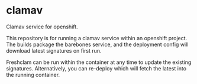 # clamav
Clamav service for openshift.

This repository is for running a clamav service within an openshift project.  The builds package the barebones service, and the deployment config will download latest signatures on first run.

Freshclam can be run within the container at any time to update the existing signatures.  Alternatively, you can re-deploy which will fetch the latest into the running container.